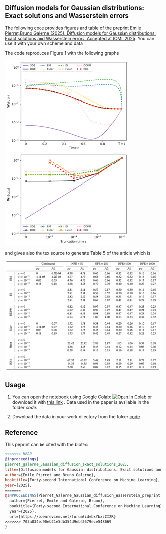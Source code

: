 ## Diffusion models for Gaussian distributions: Exact solutions and Wasserstein errors

The following code provides figures and table of the preprint  [Emile Pierret,Bruno Galerne (2025). Diffusion models for Gaussian distributions: Exact solutions and Wasserstein errors. Accepted at ICML 2025](https://openreview.net/forum?id=bxYbxzCI2R). You can use it with your own scheme and data.

The code reproduces Figure 1 with the following graphs

<img src="Figures_readme/discretization_cifar10-1.png" width="400"/> <img src="Figures_readme/eps_cifar10-1.png" width="400"/>

and gives also the tex source to generate Table 5 of the article which is:

<img src="Figures_readme/table.png" width="800"/>

## Usage

1. You can open the notebook using Google Colab:  [![Open In Colab](https://colab.research.google.com/assets/colab-badge.svg)](https://colab.research.google.com/github/emilePi/Diffusion-models-for-Gaussian-distributions-Exact-solutions-and-Wasserstein-errors/blob/main/code/Gaussian_diffusion_W2.ipynb) or download it with [this link](https://github.com/emilePi/Diffusion-models-for-Gaussian-distributions-Exact-solutions-and-Wasserstein-errors/tree/main/code/Gaussian_diffusion_W2.ipynb) . Data used in the paper is available in the folder *code*.

2. Download the data in your work directory from the folder [code](https://github.com/emilePi/Diffusion-models-for-Gaussian-distributions-Exact-solutions-and-Wasserstein-errors/tree/main/code)



## Reference
This peprint can be cited with the bibtex:
```bib
<<<<<<< HEAD
@inproceedings{
pierret_galerne_Gaussian_diffusion_exact_solutions_2025,
title={Diffusion models for Gaussian distributions: Exact solutions and Wasserstein errors},
author={Emile Pierret and Bruno Galerne},
booktitle={Forty-second International Conference on Machine Learning},
year={2025},
=======
@INPROCEEDINGS{Pierret_Galerne_Gaussian_diffusion_Wasserstein_preprint,
  author={Pierret, Emile and Galerne, Bruno},
  booktitle={Forty-second International Conference on Machine Learning},
  year={2025},
  url={https://openreview.net/forum?id=bxYbxzCI2R}
>>>>>>> 703a034ec90eb21e5db354d9eb40579ece548669
}
```




